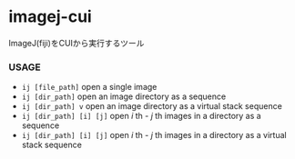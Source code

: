 # imagej-cui
ImageJ(fiji)をCUIから実行するツール

### USAGE
- `ij [file_path]` open a single image    
- `ij [dir_path]` open an image directory as a sequence
- `ij [dir_path] v` open an image directory as a virtual stack sequence
- `ij [dir_path] [i] [j]` open <i>i</i> th - <i>j</i> th images in a directory as a sequence
- `ij [dir_path] [i] [j]` open <i>i</i> th - <i>j</i> th images in a directory as a virtual stack sequence
